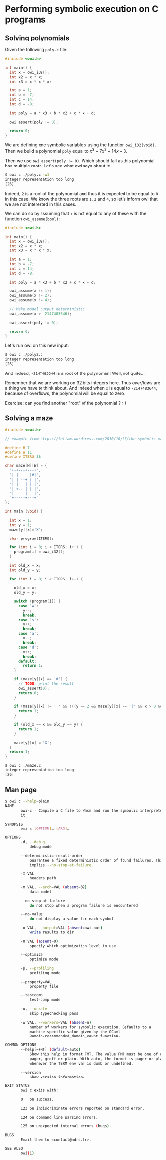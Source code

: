 # Performing symbolic execution on C programs

## Solving polynomials

Given the following `poly.c` file:

<!-- $MDX file=poly.c -->
```c
#include <owi.h>

int main() {
  int x = owi_i32();
  int x2 = x * x;
  int x3 = x * x * x;

  int a = 1;
  int b = -7;
  int c = 14;
  int d = -8;

  int poly = a * x3 + b * x2 + c * x + d;

  owi_assert(poly != 0);

  return 0;
}
```

We are defining one symbolic variable `x` using the function `owi_i32(void)`. Then we build a polynomial `poly` equal to $x^3 - 7x^2 + 14x - 8$.

Then we use `owi_assert(poly != 0)`. Which should fail as this polynomial has multiple roots. Let's see what owi says about it:

```sh
$ owi c ./poly.c -w1
integer representation too long
[26]
```

Indeed, `2` is a root of the polynomial and thus it is expected to be equal to `0` in this case. We know the three roots are `1`, `2` and `4`, so let's inform owi that we are not interested in this cases.

We can do so by assuming that `x` is not equal to any of these with the function `owi_assume(bool)`:

<!-- $MDX file=poly2.c -->
```c
#include <owi.h>

int main() {
  int x = owi_i32();
  int x2 = x * x;
  int x3 = x * x * x;

  int a = 1;
  int b = -7;
  int c = 14;
  int d = -8;

  int poly = a * x3 + b * x2 + c * x + d;

  owi_assume(x != 1);
  owi_assume(x != 2);
  owi_assume(x != 4);

  // Make model output deterministic
  owi_assume(x > -2147483646);

  owi_assert(poly != 0);

  return 0;
}
```

Let's run owi on this new input:


```sh
$ owi c ./poly2.c
integer representation too long
[26]
```

And indeed, `-2147483644` is a root of the polynomial! Well, not quite…

Remember that we are working on 32 bits integers here. Thus *overflows* are a thing we have to think about. And indeed when `x` is equal to `-2147483644`, because of overflows, the polynomial will be equal to zero.

Exercise: can you find another "root" of the polynomial ? :-)

## Solving a maze

<!-- $MDX file=maze.c -->
```c
#include <owi.h>

// example from https://feliam.wordpress.com/2010/10/07/the-symbolic-maze/

#define H 7
#define W 11
#define ITERS 28

char maze[H][W] = {
  "+-+---+---+",
  "| |     |#|",
  "| | --+ | |",
  "| |   | | |",
  "| +-- | | |",
  "|     |   |",
  "+-----+---+"
};

int main (void) {

  int x = 1;
  int y = 1;
  maze[y][x]='X';

  char program[ITERS];

  for (int i = 0; i < ITERS; i++) {
    program[i] = owi_i32();
  }

  int old_x = x;
  int old_y = y;

  for (int i = 0; i < ITERS; i++) {

    old_x = x;
    old_y = y;

    switch (program[i]) {
      case 'w':
        y--;
        break;
      case 's':
        y++;
        break;
      case 'a':
        x--;
        break;
      case 'd':
        x++;
        break;
      default:
        return 1;
    }

    if (maze[y][x] == '#') {
      // TODO: print the result
      owi_assert(0);
      return 0;
    }

    if (maze[y][x] != ' ' && !((y == 2 && maze[y][x] == '|' && x > 0 && x < W))) {
      return 1;
    }

    if (old_x == x && old_y == y) {
      return 1;
    }

    maze[y][x] = 'X';
  }
  return 1;
}
```

```sh
$ owi c ./maze.c
integer representation too long
[26]
```

## Man page

```sh
$ owi c --help=plain
NAME
       owi-c - Compile a C file to Wasm and run the symbolic interpreter on
       it

SYNOPSIS
       owi c [OPTION]… [ARG]…

OPTIONS
       -d, --debug
           debug mode

       --deterministic-result-order
           Guarantee a fixed deterministic order of found failures. This
           implies --no-stop-at-failure.

       -I VAL
           headers path

       -m VAL, --arch=VAL (absent=32)
           data model

       --no-stop-at-failure
           do not stop when a program failure is encountered

       --no-value
           do not display a value for each symbol

       -o VAL, --output=VAL (absent=owi-out)
           write results to dir

       -O VAL (absent=0)
           specify which optimization level to use

       --optimize
           optimize mode

       -p, --profiling
           profiling mode

       --property=VAL
           property file

       --testcomp
           test-comp mode

       -u, --unsafe
           skip typechecking pass

       -w VAL, --workers=VAL (absent=n)
           number of workers for symbolic execution. Defaults to a
           machine-specific value given by the OCaml
           Domain.recommended_domain_count function.

COMMON OPTIONS
       --help[=FMT] (default=auto)
           Show this help in format FMT. The value FMT must be one of auto,
           pager, groff or plain. With auto, the format is pager or plain
           whenever the TERM env var is dumb or undefined.

       --version
           Show version information.

EXIT STATUS
       owi c exits with:

       0   on success.

       123 on indiscriminate errors reported on standard error.

       124 on command line parsing errors.

       125 on unexpected internal errors (bugs).

BUGS
       Email them to <contact@ndrs.fr>.

SEE ALSO
       owi(1)

```

